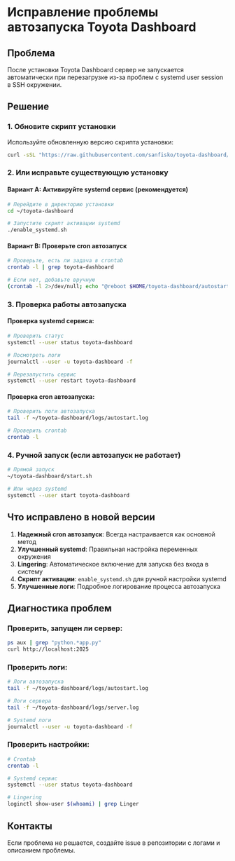 # Исправление проблемы автозапуска Toyota Dashboard

## Проблема
После установки Toyota Dashboard сервер не запускается автоматически при перезагрузке из-за проблем с systemd user session в SSH окружении.

## Решение

### 1. Обновите скрипт установки
Используйте обновленную версию скрипта установки:

```bash
curl -sSL "https://raw.githubusercontent.com/sanfisko/toyota-dashboard/improve-autostart-install/install.sh" | sudo bash
```

### 2. Или исправьте существующую установку

#### Вариант A: Активируйте systemd сервис (рекомендуется)
```bash
# Перейдите в директорию установки
cd ~/toyota-dashboard

# Запустите скрипт активации systemd
./enable_systemd.sh
```

#### Вариант B: Проверьте cron автозапуск
```bash
# Проверьте, есть ли задача в crontab
crontab -l | grep toyota-dashboard

# Если нет, добавьте вручную
(crontab -l 2>/dev/null; echo "@reboot $HOME/toyota-dashboard/autostart.sh") | crontab -
```

### 3. Проверка работы автозапуска

#### Проверка systemd сервиса:
```bash
# Проверить статус
systemctl --user status toyota-dashboard

# Посмотреть логи
journalctl --user -u toyota-dashboard -f

# Перезапустить сервис
systemctl --user restart toyota-dashboard
```

#### Проверка cron автозапуска:
```bash
# Проверить логи автозапуска
tail -f ~/toyota-dashboard/logs/autostart.log

# Проверить crontab
crontab -l
```

### 4. Ручной запуск (если автозапуск не работает)
```bash
# Прямой запуск
~/toyota-dashboard/start.sh

# Или через systemd
systemctl --user start toyota-dashboard
```

## Что исправлено в новой версии

1. **Надежный cron автозапуск**: Всегда настраивается как основной метод
2. **Улучшенный systemd**: Правильная настройка переменных окружения
3. **Lingering**: Автоматическое включение для запуска без входа в систему
4. **Скрипт активации**: `enable_systemd.sh` для ручной настройки systemd
5. **Улучшенные логи**: Подробное логирование процесса автозапуска

## Диагностика проблем

### Проверить, запущен ли сервер:
```bash
ps aux | grep "python.*app.py"
curl http://localhost:2025
```

### Проверить логи:
```bash
# Логи автозапуска
tail -f ~/toyota-dashboard/logs/autostart.log

# Логи сервера
tail -f ~/toyota-dashboard/logs/server.log

# Systemd логи
journalctl --user -u toyota-dashboard -f
```

### Проверить настройки:
```bash
# Crontab
crontab -l

# Systemd сервис
systemctl --user status toyota-dashboard

# Lingering
loginctl show-user $(whoami) | grep Linger
```

## Контакты
Если проблема не решается, создайте issue в репозитории с логами и описанием проблемы.